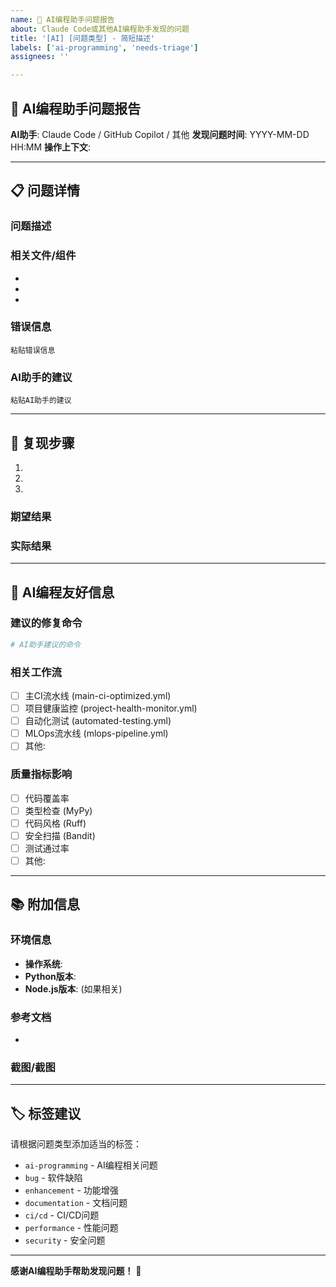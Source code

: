 ```yaml
---
name: 🤖 AI编程助手问题报告
about: Claude Code或其他AI编程助手发现的问题
title: '[AI] [问题类型] - 简短描述'
labels: ['ai-programming', 'needs-triage']
assignees: ''

---
```


## 🤖 AI编程助手问题报告

**AI助手**: Claude Code / GitHub Copilot / 其他
**发现问题时间**: YYYY-MM-DD HH:MM
**操作上下文**: <!-- 描述AI助手在执行什么操作时发现问题 -->

---

## 📋 问题详情

### 问题描述
<!-- 请详细描述AI助手发现的问题 -->

### 相关文件/组件
<!-- 列出问题相关的文件或组件 -->
-
-
-

### 错误信息
<!-- 如果有错误信息，请提供完整的错误日志 -->
```
粘贴错误信息
```

### AI助手的建议
<!-- 如果AI助手提供了解决建议，请记录 -->
```
粘贴AI助手的建议
```

---

## 🔧 复现步骤

1.
2.
3.

### 期望结果
<!-- 描述预期的正确结果 -->

### 实际结果
<!-- 描述实际发生的情况 -->

---

## 🎯 AI编程友好信息

### 建议的修复命令
<!-- 如果AI助手建议了具体的修复命令 -->
```bash
# AI助手建议的命令
```

### 相关工作流
<!-- 如果问题与特定CI/CD工作流相关 -->
- [ ] 主CI流水线 (main-ci-optimized.yml)
- [ ] 项目健康监控 (project-health-monitor.yml)
- [ ] 自动化测试 (automated-testing.yml)
- [ ] MLOps流水线 (mlops-pipeline.yml)
- [ ] 其他:

### 质量指标影响
<!-- 如果问题影响了特定的质量指标 -->
- [ ] 代码覆盖率
- [ ] 类型检查 (MyPy)
- [ ] 代码风格 (Ruff)
- [ ] 安全扫描 (Bandit)
- [ ] 测试通过率
- [ ] 其他:

---

## 📚 附加信息

### 环境信息
- **操作系统**:
- **Python版本**:
- **Node.js版本**: (如果相关)

### 参考文档
<!-- 如果有相关的文档链接 -->
-

### 截图/截图
<!-- 如果有帮助，可以添加截图 -->

---

## 🏷️ 标签建议

请根据问题类型添加适当的标签：
- `ai-programming` - AI编程相关问题
- `bug` - 软件缺陷
- `enhancement` - 功能增强
- `documentation` - 文档问题
- `ci/cd` - CI/CD问题
- `performance` - 性能问题
- `security` - 安全问题

---

**感谢AI编程助手帮助发现问题！** 🚀